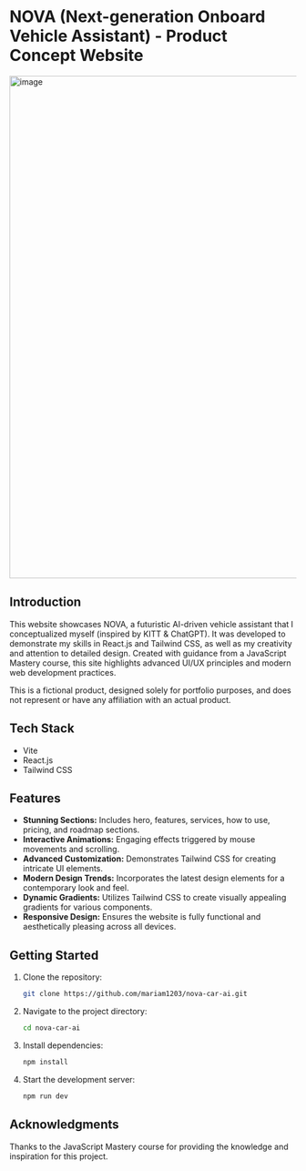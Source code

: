# NOVA (Next-generation Onboard Vehicle Assistant) - Product Concept Website

<img width="883" alt="image" src="https://github.com/mariam1203/nova-car-ai/assets/52761858/573838e1-822e-49c6-92d5-bca5cd07992f">

## Introduction

This website showcases NOVA, a futuristic AI-driven vehicle assistant that I conceptualized myself (inspired by KITT & ChatGPT). It was developed to demonstrate my skills in React.js and Tailwind CSS, as well as my creativity and attention to detailed design. Created with guidance from a JavaScript Mastery course, this site highlights advanced UI/UX principles and modern web development practices.

This is a fictional product, designed solely for portfolio purposes, and does not represent or have any affiliation with an actual product.

## Tech Stack
- Vite
- React.js
- Tailwind CSS

## Features
- **Stunning Sections:** Includes hero, features, services, how to use, pricing, and roadmap sections.
- **Interactive Animations:** Engaging effects triggered by mouse movements and scrolling.
- **Advanced Customization:** Demonstrates Tailwind CSS for creating intricate UI elements.
- **Modern Design Trends:** Incorporates the latest design elements for a contemporary look and feel.
- **Dynamic Gradients:** Utilizes Tailwind CSS to create visually appealing gradients for various components.
- **Responsive Design:** Ensures the website is fully functional and aesthetically pleasing across all devices.

## Getting Started
1. Clone the repository:
   ```bash
   git clone https://github.com/mariam1203/nova-car-ai.git
   ```
2. Navigate to the project directory:
   ```bash
   cd nova-car-ai
   ```
3. Install dependencies:
   ```bash
   npm install
   ```
4. Start the development server:
   ```bash
   npm run dev
   ```

## Acknowledgments
Thanks to the JavaScript Mastery course for providing the knowledge and inspiration for this project.
